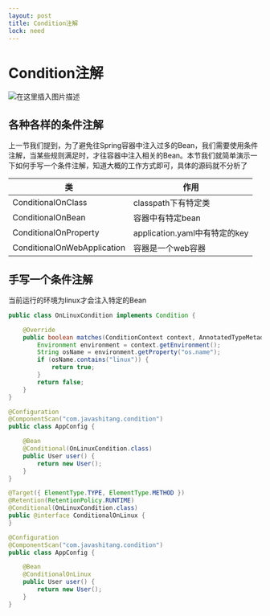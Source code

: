 ```yaml
---
layout: post
title: Condition注解
lock: need
---
```


# Condition注解
![在这里插入图片描述](https://img-blog.csdnimg.cn/3509b8beaf1147a7a4bc7b27bd98561a.png?)
## 各种各样的条件注解
上一节我们提到，为了避免往Spring容器中注入过多的Bean，我们需要使用条件注解，当某些规则满足时，才往容器中注入相关的Bean。本节我们就简单演示一下如何手写一个条件注解，知道大概的工作方式即可，具体的源码就不分析了

| 类 | 作用 |
|--|--|
| ConditionalOnClass | classpath下有特定类 |
| ConditionalOnBean| 容器中有特定bean |
| ConditionalOnProperty | application.yaml中有特定的key |
|ConditionalOnWebApplication  | 容器是一个web容器 |
## 手写一个条件注解
当前运行的环境为linux才会注入特定的Bean
```java
public class OnLinuxCondition implements Condition {

	@Override
	public boolean matches(ConditionContext context, AnnotatedTypeMetadata metadata) {
		Environment environment = context.getEnvironment();
		String osName = environment.getProperty("os.name");
		if (osName.contains("linux")) {
			return true;
		}
		return false;
	}
}
```

```java
@Configuration
@ComponentScan("com.javashitang.condition")
public class AppConfig {

	@Bean
	@Conditional(OnLinuxCondition.class)
	public User user() {
		return new User();
	}
}
```

```java
@Target({ ElementType.TYPE, ElementType.METHOD })
@Retention(RetentionPolicy.RUNTIME)
@Conditional(OnLinuxCondition.class)
public @interface ConditionalOnLinux {
}
```

```java
@Configuration
@ComponentScan("com.javashitang.condition")
public class AppConfig {

	@Bean
	@ConditionalOnLinux
	public User user() {
		return new User();
	}
}
```
